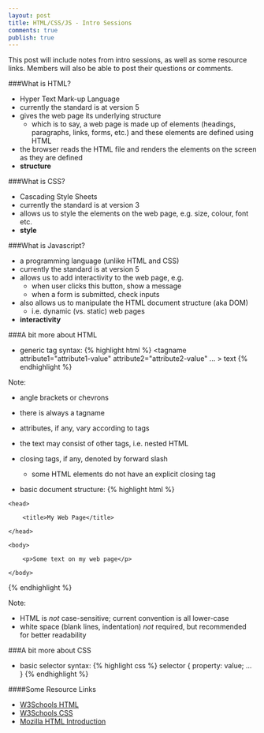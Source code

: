 ```yaml
---
layout: post
title: HTML/CSS/JS - Intro Sessions
comments: true
publish: true
---
```


This post will include notes from intro sessions, as well as some resource links. Members will also be able to post their questions or comments.

###What is HTML?
- Hyper Text Mark-up Language
- currently the standard is at version 5
- gives the web page its underlying structure
  - which is to say, a web page is made up of elements (headings, paragraphs, links, forms, etc.) and these elements are defined using HTML
- the browser reads the HTML file and renders the elements on the screen as they are defined
- **structure**


###What is CSS?
- Cascading Style Sheets
- currently the standard is at version 3
- allows us to style the elements on the web page, e.g. size, colour, font etc.
- **style**


###What is Javascript?
- a programming language (unlike HTML and CSS)
- currently the standard is at version 5
- allows us to add interactivity to the web page, e.g.
  - when user clicks this button, show a message
  - when a form is submitted, check inputs
- also allows us to manipulate the HTML document structure (aka DOM)
  - i.e. dynamic (vs. static) web pages
- **interactivity**


###A bit more about HTML 
- generic tag syntax:
{% highlight html %}
<tagname attribute1="attribute1-value" attribute2="attribute2-value" ... > text </tagname>
{% endhighlight %}

Note:

  - angle brackets or chevrons
  - there is always a tagname
  - attributes, if any, vary according to tags
  - the text may consist of other tags, i.e. nested HTML
  - closing tags, if any, denoted by forward slash
    - some HTML elements do not have an explicit closing tag

- basic document structure:
{% highlight html %}
<!doctype html>
<html>

    <head>
    
        <title>My Web Page</title>
        
    </head>

    <body>

        <p>Some text on my web page</p>

    </body>

</html>
{% endhighlight %}

Note:

  - HTML is *not* case-sensitive; current convention is all lower-case
  - white space (blank lines, indentation) *not* required, but recommended for better readability


###A bit more about CSS
- basic selector syntax:
{% highlight css %}
selector {
    property: value;
    ...
}
{% endhighlight %}


####Some Resource Links
- [W3Schools HTML](http://www.w3schools.com/html/)
- [W3Schools CSS](http://www.w3schools.com/css/)
- [Mozilla HTML Introduction](https://developer.mozilla.org/en-US/docs/Web/Guide/HTML/Introduction)
